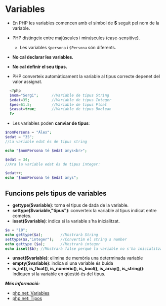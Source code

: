 <!-- notoc -->

# Variables

* En PHP les variables comencen amb el símbol de **$** seguit pel nom de la variable.

* PHP distingeix entre majúscules i minúscules (case-sensitive). 
  * Les variables `$persona` i `$Persona` són diferents.


* **No cal declarar les variables.**
* **No cal definir el seu tipus.**

* PHP converteix automàticament la variable al tipus correcte depenet del valor assignat.

```php
  <?php
  $nom="Sergi";      //Variable de tipus String
  $edat=35;          //Variable de tipus Integer
  $pes=61.5;         //Variable de tipus Float
  $casat=true;       //Variable de tipus Boolean
  ?>
```

* Les variables poden **canviar de tipus**:

```php
$nomPersona = "Àlex";
$edat = "35";
//La variable edat és de tipus string

echo "$nomPersona té $edat anys<br>";

$edat = 34;
//Ara la variable edat és de tipus integer:

$edat++;
echo "$nomPersona té $edat anys";
```

## Funcions pels tipus de variables

* **gettype($variable)**: torna el tipus de dada de la variable.
* **settype($variable,"tipus")**: converteix la variable al tipus indicat entre cometes.
* **isset($variable)**: indica si la variable s'ha inicialitzat.

```php
$a = "10";
echo gettype($a);        //Mostrarà String
settype($a,"integer");   //Convertim el string a number
echo gettype ($a);       //Mostrarà integer
echo isset($b);	//Mostrarà false perquè la variable no s'ha inicialitzat        
```

* **unset($variable)**: elimina de memòria una determinada variable
* **empty($variable)**: indica si una variable és buida
* **is_int(), is_float(), is_numeric(), is_bool(), is_array(), is_string()**: Indiquen si la variable en qüestió és del tipus.



**_Més informació:_**
* [php.net: Variables](http://php.net/manual/es/language.variables.basics.php)
* [php.net: Tipos](http://php.net/manual/es/language.types.php)

